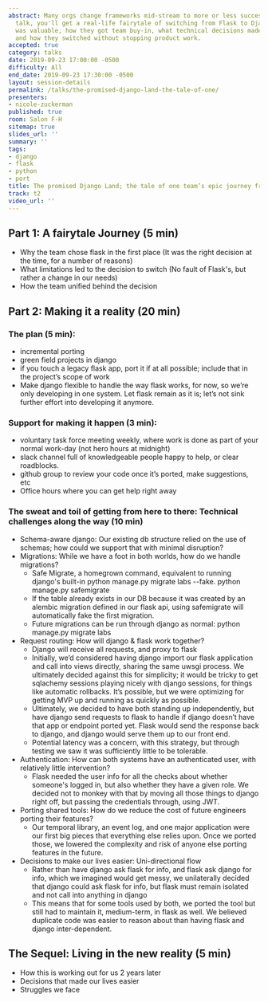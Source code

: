 ```yaml
---
abstract: Many orgs change frameworks mid-stream to more or less success; in this
  talk, you'll get a real-life fairytale of switching from Flask to Django, why each
  was valuable, how they got team buy-in, what technical decisions made things easier/harder,
  and how they switched without stopping product work.
accepted: true
category: talks
date: 2019-09-23 17:00:00 -0500
difficulty: All
end_date: 2019-09-23 17:30:00 -0500
layout: session-details
permalink: /talks/the-promised-django-land-the-tale-of-one/
presenters:
- nicole-zuckerman
published: true
room: Salon F-H
sitemap: true
slides_url: ''
summary: ''
tags:
- django
- flask
- python
- port
title: The promised Django Land; the tale of one team’s epic journey from Flask
track: t2
video_url: ''
---
```


## Part 1: A fairytale Journey (5 min)

* Why the team chose flask in the first place (It was the right decision at the time, for a number of reasons)
* What limitations led to the decision to switch (No fault of Flask's, but rather a change in our needs)
* How the team unified behind the decision

## Part 2: Making it a reality (20 min)

### The plan (5 min):
* incremental porting
* green field projects in django
* if you touch a legacy flask app, port it if at all possible; include that in the project’s scope of work
* Make django flexible to handle the way flask works, for now, so we’re only developing in one system. Let flask remain as it is; let’s not sink further effort into developing it anymore.

### Support for making it happen (3 min):
* voluntary task force meeting weekly, where work is done as part of your normal work-day (not hero hours at midnight)
* slack channel full of knowledgeable people happy to help, or clear roadblocks.
* github group to review your code once it’s ported, make suggestions, etc
* Office hours where you can get help right away

### The sweat and toil of getting from here to there: Technical challenges along the way (10 min)
* Schema-aware django: Our existing db structure relied on the use of schemas; how could we support that with minimal disruption?
* Migrations: While we have a foot in both worlds, how do we handle migrations?
    * Safe Migrate, a homegrown command, equivalent to running django's built-in python manage.py migrate labs --fake.   python manage.py safemigrate
    * If the table already exists in our DB because it was created by an alembic migration defined in our flask api, using safemigrate will automatically fake the first migration.
    * Future migrations can be run through django as normal: python manage.py migrate labs
* Request routing: How will django & flask work together?
    * Django will receive all requests, and proxy to flask
    * Initially, we’d considered having django import our flask application and call into views directly, sharing the same uwsgi process.  We ultimately decided against this for simplicity; it would be tricky to get sqlachemy sessions playing nicely with django sessions, for things like automatic rollbacks.  It’s possible, but we were optimizing for getting MVP up and running as quickly as possible.
    * Ultimately, we decided to have both standing up independently, but have django send requests to flask to handle if django doesn’t have that app or endpoint ported yet. Flask would send the response back to django, and django would serve them up to our front end.
    * Potential latency was a concern, with this strategy, but through testing we saw it was sufficiently little to be tolerable.
* Authentication: How can both systems have an authenticated user, with relatively little intervention?
    * Flask needed the user info for all the checks about whether someone's logged in, but also whether they have a given role. We decided not to monkey with that by moving all those things to django right off, but passing the credentials through, using JWT.
* Porting shared tools: How do we reduce the cost of future engineers porting their features?
    * Our temporal library,  an event log, and one major application were our first big pieces that everything else relies upon.  Once we ported those, we lowered the complexity and risk of anyone else porting features in the future.
* Decisions to make our lives easier: Uni-directional flow
    * Rather than have django ask flask for info, and flask ask django for info, which we imagined would get messy, we unilaterally decided that django could ask flask for info, but flask must remain isolated and not call into anything in django
    * This means that for some tools used by both, we ported the tool but still had to maintain it, medium-term, in flask as well.  We believed duplicate code was easier to reason about than having flask and django inter-dependent.

The Sequel: Living in the new reality (5 min)
---------------------
* How this is working out for us 2 years later
* Decisions that made our lives easier
* Struggles we face